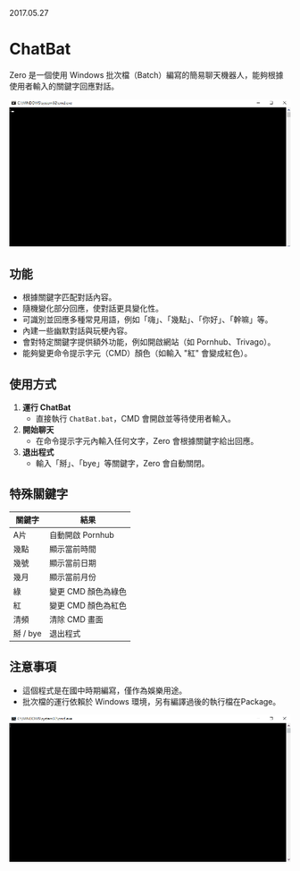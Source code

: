 2017.05.27
# ChatBat

Zero 是一個使用 Windows 批次檔（Batch）編寫的簡易聊天機器人，能夠根據使用者輸入的關鍵字回應對話。


![AI GIF](gif/ai.gif)


## 功能
- 根據關鍵字匹配對話內容。
- 隨機變化部分回應，使對話更具變化性。
- 可識別並回應多種常見用語，例如「嗨」、「幾點」、「你好」、「幹嘛」等。
- 內建一些幽默對話與玩梗內容。
- 會對特定關鍵字提供額外功能，例如開啟網站（如 Pornhub、Trivago）。
- 能夠變更命令提示字元（CMD）顏色（如輸入 "紅" 會變成紅色）。

## 使用方式
1. **運行 ChatBat**
   - 直接執行 `ChatBat.bat`，CMD 會開啟並等待使用者輸入。
2. **開始聊天**
   - 在命令提示字元內輸入任何文字，Zero 會根據關鍵字給出回應。
3. **退出程式**
   - 輸入「掰」、「bye」等關鍵字，Zero 會自動關閉。

## 特殊關鍵字
| 關鍵字 | 結果 |
|--------|---------|
| A片 | 自動開啟 Pornhub |
| 幾點 | 顯示當前時間 |
| 幾號 | 顯示當前日期 |
| 幾月 | 顯示當前月份 |
| 綠 | 變更 CMD 顏色為綠色 |
| 紅 | 變更 CMD 顏色為紅色 |
| 清頻 | 清除 CMD 畫面 |
| 掰 / bye | 退出程式 |

## 注意事項
- 這個程式是在國中時期編寫，僅作為娛樂用途。
- 批次檔的運行依賴於 Windows 環境，另有編譯過後的執行檔在Package。

![AI2 GIF](gif/ai%20mf.gif)


